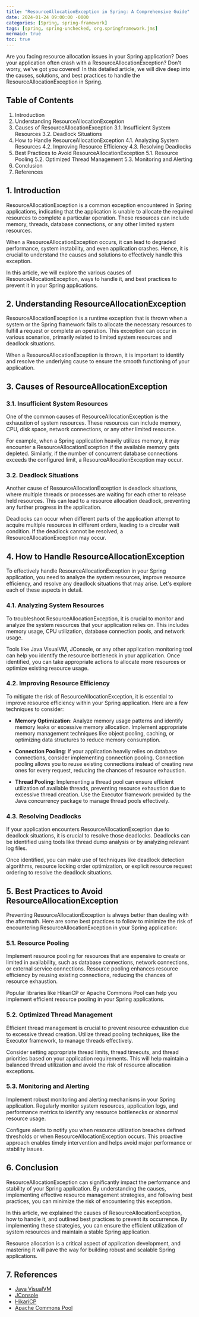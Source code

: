 ```yaml
---
title: "ResourceAllocationException in Spring: A Comprehensive Guide"
date: 2024-01-24 09:00:00 -0000
categories: [Spring, spring-framework]
tags: [spring, spring-unchecked, org.springframework.jms]
mermaid: true
toc: true
---
```



Are you facing resource allocation issues in your Spring application? Does your application often crash with a ResourceAllocationException? Don't worry, we've got you covered! In this detailed article, we will dive deep into the causes, solutions, and best practices to handle the ResourceAllocationException in Spring.

## Table of Contents
1. Introduction
2. Understanding ResourceAllocationException
3. Causes of ResourceAllocationException
    3.1. Insufficient System Resources
    3.2. Deadlock Situations
4. How to Handle ResourceAllocationException
    4.1. Analyzing System Resources
    4.2. Improving Resource Efficiency
    4.3. Resolving Deadlocks
5. Best Practices to Avoid ResourceAllocationException
    5.1. Resource Pooling
    5.2. Optimized Thread Management
    5.3. Monitoring and Alerting
6. Conclusion
7. References

## 1. Introduction
ResourceAllocationException is a common exception encountered in Spring applications, indicating that the application is unable to allocate the required resources to complete a particular operation. These resources can include memory, threads, database connections, or any other limited system resources.

When a ResourceAllocationException occurs, it can lead to degraded performance, system instability, and even application crashes. Hence, it is crucial to understand the causes and solutions to effectively handle this exception.

In this article, we will explore the various causes of ResourceAllocationException, ways to handle it, and best practices to prevent it in your Spring applications.

## 2. Understanding ResourceAllocationException
ResourceAllocationException is a runtime exception that is thrown when a system or the Spring framework fails to allocate the necessary resources to fulfill a request or complete an operation. This exception can occur in various scenarios, primarily related to limited system resources and deadlock situations.

When a ResourceAllocationException is thrown, it is important to identify and resolve the underlying cause to ensure the smooth functioning of your application.

## 3. Causes of ResourceAllocationException

### 3.1. Insufficient System Resources
One of the common causes of ResourceAllocationException is the exhaustion of system resources. These resources can include memory, CPU, disk space, network connections, or any other limited resource.

For example, when a Spring application heavily utilizes memory, it may encounter a ResourceAllocationException if the available memory gets depleted. Similarly, if the number of concurrent database connections exceeds the configured limit, a ResourceAllocationException may occur.

### 3.2. Deadlock Situations
Another cause of ResourceAllocationException is deadlock situations, where multiple threads or processes are waiting for each other to release held resources. This can lead to a resource allocation deadlock, preventing any further progress in the application.

Deadlocks can occur when different parts of the application attempt to acquire multiple resources in different orders, leading to a circular wait condition. If the deadlock cannot be resolved, a ResourceAllocationException may occur.

## 4. How to Handle ResourceAllocationException

To effectively handle ResourceAllocationException in your Spring application, you need to analyze the system resources, improve resource efficiency, and resolve any deadlock situations that may arise. Let's explore each of these aspects in detail.

### 4.1. Analyzing System Resources
To troubleshoot ResourceAllocationException, it is crucial to monitor and analyze the system resources that your application relies on. This includes memory usage, CPU utilization, database connection pools, and network usage.

Tools like Java VisualVM, JConsole, or any other application monitoring tool can help you identify the resource bottleneck in your application. Once identified, you can take appropriate actions to allocate more resources or optimize existing resource usage.

### 4.2. Improving Resource Efficiency
To mitigate the risk of ResourceAllocationException, it is essential to improve resource efficiency within your Spring application. Here are a few techniques to consider:

- **Memory Optimization**: Analyze memory usage patterns and identify memory leaks or excessive memory allocation. Implement appropriate memory management techniques like object pooling, caching, or optimizing data structures to reduce memory consumption.

- **Connection Pooling**: If your application heavily relies on database connections, consider implementing connection pooling. Connection pooling allows you to reuse existing connections instead of creating new ones for every request, reducing the chances of resource exhaustion.

- **Thread Pooling**: Implementing a thread pool can ensure efficient utilization of available threads, preventing resource exhaustion due to excessive thread creation. Use the Executor framework provided by the Java concurrency package to manage thread pools effectively.

### 4.3. Resolving Deadlocks
If your application encounters ResourceAllocationException due to deadlock situations, it is crucial to resolve those deadlocks. Deadlocks can be identified using tools like thread dump analysis or by analyzing relevant log files.

Once identified, you can make use of techniques like deadlock detection algorithms, resource locking order optimization, or explicit resource request ordering to resolve the deadlock situations.

## 5. Best Practices to Avoid ResourceAllocationException

Preventing ResourceAllocationException is always better than dealing with the aftermath. Here are some best practices to follow to minimize the risk of encountering ResourceAllocationException in your Spring application:

### 5.1. Resource Pooling
Implement resource pooling for resources that are expensive to create or limited in availability, such as database connections, network connections, or external service connections. Resource pooling enhances resource efficiency by reusing existing connections, reducing the chances of resource exhaustion.

Popular libraries like HikariCP or Apache Commons Pool can help you implement efficient resource pooling in your Spring applications.

### 5.2. Optimized Thread Management
Efficient thread management is crucial to prevent resource exhaustion due to excessive thread creation. Utilize thread pooling techniques, like the Executor framework, to manage threads effectively.

Consider setting appropriate thread limits, thread timeouts, and thread priorities based on your application requirements. This will help maintain a balanced thread utilization and avoid the risk of resource allocation exceptions.

### 5.3. Monitoring and Alerting
Implement robust monitoring and alerting mechanisms in your Spring application. Regularly monitor system resources, application logs, and performance metrics to identify any resource bottlenecks or abnormal resource usage.

Configure alerts to notify you when resource utilization breaches defined thresholds or when ResourceAllocationException occurs. This proactive approach enables timely intervention and helps avoid major performance or stability issues.

## 6. Conclusion
ResourceAllocationException can significantly impact the performance and stability of your Spring application. By understanding the causes, implementing effective resource management strategies, and following best practices, you can minimize the risk of encountering this exception.

In this article, we explained the causes of ResourceAllocationException, how to handle it, and outlined best practices to prevent its occurrence. By implementing these strategies, you can ensure the efficient utilization of system resources and maintain a stable Spring application.

Resource allocation is a critical aspect of application development, and mastering it will pave the way for building robust and scalable Spring applications.

## 7. References
- [Java VisualVM](https://visualvm.github.io)
- [JConsole](https://docs.oracle.com/en/java/javase/11/tools/jconsole.html)
- [HikariCP](https://github.com/brettwooldridge/HikariCP)
- [Apache Commons Pool](https://commons.apache.org/proper/commons-pool/)